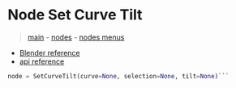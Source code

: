 # Node Set Curve Tilt

> [main](../structure.md) - [nodes](nodes.md) - [nodes menus](nodes_menus.md)

- [Blender reference](https://docs.blender.org/manual/en/latest/modeling/geometry_nodes/curve/set_curve_tilt.html)
 - [api reference]({node.blender_python_ref})

```python
node = SetCurveTilt(curve=None, selection=None, tilt=None)```
